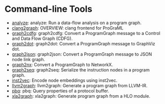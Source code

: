 # Command-line Tools

 * [analyze](cmd/analyze.txt): analyze: Run a data-flow analysis on a program graph.
 * [clang2graph](cmd/clang2graph.txt): OVERVIEW: clang frontend for ProGraML
 * [graph2cdfg](cmd/graph2cdfg.txt): graph2cdfg: Convert a ProgramGraph message to a Control and Data Flow Graph (CDFG).
 * [graph2dot](cmd/graph2dot.txt): graph2dot: Convert a ProgramGraph message to GraphViz dot.
 * [graph2json](cmd/graph2json.txt): graph2json: Convert a ProgramGraph message to JSON node link graph.
 * [graph2nx](cmd/graph2nx.txt): Convert a ProgramGraph to NetworkX.
 * [graph2seq](cmd/graph2seq.txt): graph2seq: Serialize the instruction nodes in a program graph.
 * [inst2vec](cmd/inst2vec.txt): Encode node embeddings using inst2vec.
 * [llvm2graph](cmd/llvm2graph.txt): llvm2graph: Generate a program graph from LLVM-IR.
 * [pbq](cmd/pbq.txt): pbq: Query properties of a protocol buffer.
 * [xla2graph](cmd/xla2graph.txt): xla2graph: Generate program graph from a HLO module.
